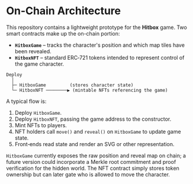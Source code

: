 # On-Chain Architecture

This repository contains a lightweight prototype for the **Hitbox** game. Two
smart contracts make up the on-chain portion:

- **`HitboxGame`** – tracks the character's position and which map tiles have
  been revealed.
- **`HitboxNFT`** – standard ERC‑721 tokens intended to represent control of the
  game character.

```
Deploy
  │
  ├─ HitboxGame         (stores character state)
  └─ HitboxNFT ────────▶ (mintable NFTs referencing the game)
```

A typical flow is:

1. Deploy `HitboxGame`.
2. Deploy `HitboxNFT`, passing the game address to the constructor.
3. Mint NFTs to players.
4. NFT holders call `move()` and `reveal()` on `HitboxGame` to update game state.
5. Front‑ends read state and render an SVG or other representation.

`HitboxGame` currently exposes the raw position and reveal map on chain; a future
version could incorporate a Merkle root commitment and proof verification for the
hidden world. The NFT contract simply stores token ownership but can later gate
who is allowed to move the character.
